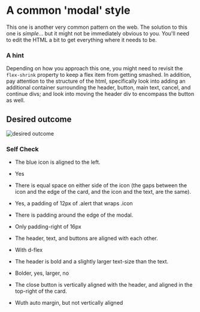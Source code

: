 # A common 'modal' style
This one is another very common pattern on the web. The solution to this one is _simple_... but it might not be immediately obvious to you. You'll need to edit the HTML a bit to get everything where it needs to be.

### A hint
Depending on how you approach this one, you might need to revisit the `flex-shrink` property to keep a flex item from getting smashed. In addition, pay attention to the structure of the html, specifically look into adding an additional container surrounding the header, button, main text, cancel, and continue divs; and look into moving the header div to encompass the button as well.

## Desired outcome

![desired outcome](./desired-outcome.png)

### Self Check

- The blue icon is aligned to the left.
* Yes
- There is equal space on either side of the icon (the gaps between the icon and the edge of the card, and the icon and the text, are the same).
* Yes, a padding of 12px of .alert that wraps .icon
- There is padding around the edge of the modal.
* Only padding-right of 16px
- The header, text, and buttons are aligned with each other.
* With d-flex
- The header is bold and a slightly larger text-size than the text.
* Bolder, yes, larger, no
- The close button is vertically aligned with the header, and aligned in the top-right of the card.
* Wuth auto margin, but not vertically aligned
